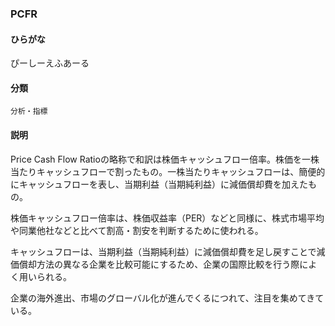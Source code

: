 <div style="display:none;">

## [あ行](securities-terms?id=あ行)
## [か行](securities-terms?id=か行)
## [さ行](securities-terms?id=さ行)
## [た行](securities-terms?id=た行)
## [な行](securities-terms?id=な行)
## [は行](securities-terms?id=は行)
## [ま行](securities-terms?id=ま行)
## [や行](securities-terms?id=や行)
## [ら行](securities-terms?id=ら行)
## [わ行](securities-terms?id=わ行)
## [英数字・記号](securities-terms?id=英数字・記号)

</div>

### PCFR

#### ひらがな

ぴーしーえふあーる

#### 分類

`分析・指標`

#### 説明

Price Cash Flow Ratioの略称で和訳は株価キャッシュフロー倍率。株価を一株当たりキャッシュフローで割ったもの。一株当たりキャッシュフローは、簡便的にキャッシュフローを表し、当期利益（当期純利益）に減価償却費を加えたもの。
株価キャッシュフロー倍率は、株価収益率（PER）などと同様に、株式市場平均や同業他社などと比べて割高・割安を判断するために使われる。
キャッシュフローは、当期利益（当期純利益）に減価償却費を足し戻すことで減価償却方法の異なる企業を比較可能にするため、企業の国際比較を行う際によく用いられる。
企業の海外進出、市場のグローバル化が進んでくるにつれて、注目を集めてきている。

